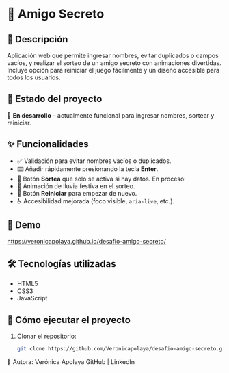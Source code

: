# 🎁 Amigo Secreto  

## 📖 Descripción  
Aplicación web que permite ingresar nombres, evitar duplicados o campos vacíos, y realizar el sorteo de un amigo secreto con animaciones divertidas.  
Incluye opción para reiniciar el juego fácilmente y un diseño accesible para todos los usuarios.  

## 🚀 Estado del proyecto  
:construction: **En desarrollo** – actualmente funcional para ingresar nombres, sortear y reiniciar.  

## ✨ Funcionalidades  
- ✅ Validación para evitar nombres vacíos o duplicados.  
- ⌨️ Añadir rápidamente presionando la tecla **Enter**.  
- 🎲 Botón **Sortea** que solo se activa si hay datos.
  En proceso:   
- 🎉 Animación de lluvia festiva en el sorteo.  
- 🔄 Botón **Reiniciar** para empezar de nuevo.  
- ♿ Accesibilidad mejorada (foco visible, `aria-live`, etc.).  

## 📸 Demo  
 https://veronicapolaya.github.io/desafio-amigo-secreto/

## 🛠️ Tecnologías utilizadas  
- HTML5  
- CSS3  
- JavaScript  

## 📂 Cómo ejecutar el proyecto  
1. Clonar el repositorio:  
   ```bash
   git clone https://github.com/Veronicapolaya/desafio-amigo-secreto.git

📌 Autora:
Verónica Apolaya
GitHub | LinkedIn



